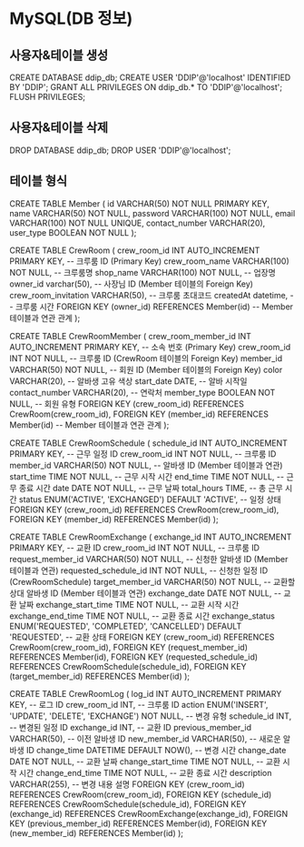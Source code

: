 
# MySQL(DB 정보)
## 사용자&테이블 생성

CREATE DATABASE ddip_db;
CREATE USER 'DDIP'@'localhost' IDENTIFIED BY 'DDIP';
GRANT ALL PRIVILEGES ON ddip_db.* TO 'DDIP'@'localhost';
FLUSH PRIVILEGES;


## 사용자&테이블 삭제
DROP DATABASE ddip_db;
DROP USER 'DDIP'@'localhost';


## 테이블 형식
CREATE TABLE Member (
id VARCHAR(50) NOT NULL PRIMARY KEY,         
name VARCHAR(50) NOT NULL,
password VARCHAR(100) NOT NULL,
email VARCHAR(100) NOT NULL UNIQUE,
contact_number VARCHAR(20),
user_type BOOLEAN NOT NULL
);

CREATE TABLE CrewRoom (
crew_room_id INT AUTO_INCREMENT PRIMARY KEY,  -- 크루룸 ID (Primary Key)
crew_room_name VARCHAR(100) NOT NULL,          -- 크루룸명
shop_name VARCHAR(100) NOT NULL,               -- 업장명
owner_id varchar(50),                          -- 사장님 ID (Member 테이블의 Foreign Key)
crew_room_invitation VARCHAR(50),              -- 크루룸 초대코드
createdAt datetime,							   -- 크루룸 시간
FOREIGN KEY (owner_id) REFERENCES Member(id)   -- Member 테이블과 연관 관계
);

CREATE TABLE CrewRoomMember (
crew_room_member_id INT AUTO_INCREMENT PRIMARY KEY,  -- 소속 번호 (Primary Key)
crew_room_id INT NOT NULL,                            -- 크루룸 ID (CrewRoom 테이블의 Foreign Key)
member_id VARCHAR(50) NOT NULL,                       -- 회원 ID (Member 테이블의 Foreign Key)
color VARCHAR(20),                                    -- 알바생 고유 색상
start_date DATE,                                      -- 알바 시작일
contact_number VARCHAR(20),                           -- 연락처
member_type BOOLEAN NOT NULL,                         -- 회원 유형
FOREIGN KEY (crew_room_id) REFERENCES CrewRoom(crew_room_id),
FOREIGN KEY (member_id) REFERENCES Member(id)         -- Member 테이블과 연관 관계
);

CREATE TABLE CrewRoomSchedule (
schedule_id INT AUTO_INCREMENT PRIMARY KEY,  -- 근무 일정 ID
crew_room_id INT NOT NULL,                   -- 크루룸 ID
member_id VARCHAR(50) NOT NULL,              -- 알바생 ID (Member 테이블과 연관)
start_time TIME NOT NULL,                    -- 근무 시작 시간
end_time TIME NOT NULL,                      -- 근무 종료 시간
date DATE NOT NULL,                          -- 근무 날짜
total_hours TIME,                            -- 총 근무 시간
status ENUM('ACTIVE', 'EXCHANGED') DEFAULT 'ACTIVE',  -- 일정 상태
FOREIGN KEY (crew_room_id) REFERENCES CrewRoom(crew_room_id),
FOREIGN KEY (member_id) REFERENCES Member(id)
);

CREATE TABLE CrewRoomExchange (
exchange_id INT AUTO_INCREMENT PRIMARY KEY,      -- 교환 ID
crew_room_id INT NOT NULL,                       -- 크루룸 ID
request_member_id VARCHAR(50) NOT NULL,          -- 신청한 알바생 ID (Member 테이블과 연관)
requested_schedule_id INT NOT NULL,              -- 신청한 일정 ID (CrewRoomSchedule)
target_member_id VARCHAR(50) NOT NULL,                    -- 교환할 상대 알바생 ID (Member 테이블과 연관)
exchange_date DATE NOT NULL,                     -- 교환 날짜
exchange_start_time TIME NOT NULL,               -- 교환 시작 시간
exchange_end_time TIME NOT NULL,                 -- 교환 종료 시간
exchange_status ENUM('REQUESTED', 'COMPLETED', 'CANCELLED') DEFAULT 'REQUESTED',  -- 교환 상태
FOREIGN KEY (crew_room_id) REFERENCES CrewRoom(crew_room_id),
FOREIGN KEY (request_member_id) REFERENCES Member(id),
FOREIGN KEY (requested_schedule_id) REFERENCES CrewRoomSchedule(schedule_id),
FOREIGN KEY (target_member_id) REFERENCES Member(id)
);

CREATE TABLE CrewRoomLog (
log_id INT AUTO_INCREMENT PRIMARY KEY,          -- 로그 ID
crew_room_id INT,                               -- 크루룸 ID
action ENUM('INSERT', 'UPDATE', 'DELETE', 'EXCHANGE') NOT NULL,  -- 변경 유형
schedule_id INT,                                -- 변경된 일정 ID
exchange_id INT,                                -- 교환 ID
previous_member_id VARCHAR(50),                 -- 이전 알바생 ID
new_member_id VARCHAR(50),                      -- 새로운 알바생 ID
change_time DATETIME DEFAULT NOW(),             -- 변경 시간
change_date DATE NOT NULL,                     -- 교환 날짜
change_start_time TIME NOT NULL,               -- 교환 시작 시간
change_end_time TIME NOT NULL,                 -- 교환 종료 시간
description VARCHAR(255),                       -- 변경 내용 설명
FOREIGN KEY (crew_room_id) REFERENCES CrewRoom(crew_room_id),
FOREIGN KEY (schedule_id) REFERENCES CrewRoomSchedule(schedule_id),
FOREIGN KEY (exchange_id) REFERENCES CrewRoomExchange(exchange_id),
FOREIGN KEY (previous_member_id) REFERENCES Member(id),
FOREIGN KEY (new_member_id) REFERENCES Member(id)
);
